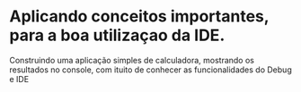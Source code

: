 # Aplicando conceitos importantes, para a boa utilizaçao da IDE.

<p>Construindo uma aplicação simples de calculadora, mostrando os resultados no console, com ituito de conhecer as funcionalidades do Debug e IDE</p>

